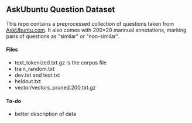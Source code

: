 ## AskUbuntu Question Dataset

This repo contains a preprocessed collection of questions taken from [AskUbuntu.com](http://www.askubuntu.com). It also comes with 200*20 mannual annotations, marking pairs of questions as "similar" or "non-similar".

#### Files
  - text_tokenized.txt.gz is the corpus file
  - train_random.txt
  - dev.txt and test.txt
  - heldout.txt
  - vector/vectors_pruned.200.txt.gz

#### To-do
  - better description of data
